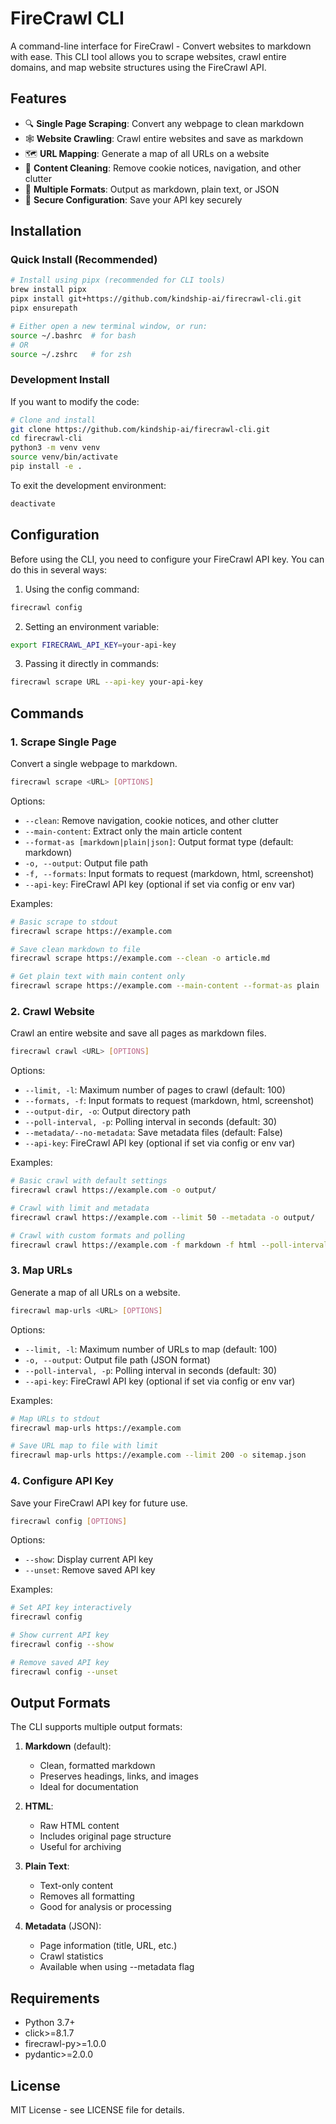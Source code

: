 # FireCrawl CLI

A command-line interface for FireCrawl - Convert websites to markdown with ease. This CLI tool allows you to scrape websites, crawl entire domains, and map website structures using the FireCrawl API.

## Features

- 🔍 **Single Page Scraping**: Convert any webpage to clean markdown
- 🕸️ **Website Crawling**: Crawl entire websites and save as markdown
- 🗺️ **URL Mapping**: Generate a map of all URLs on a website
- 🧹 **Content Cleaning**: Remove cookie notices, navigation, and other clutter
- 📄 **Multiple Formats**: Output as markdown, plain text, or JSON
- 🔐 **Secure Configuration**: Save your API key securely

## Installation

### Quick Install (Recommended)

```bash
# Install using pipx (recommended for CLI tools)
brew install pipx
pipx install git+https://github.com/kindship-ai/firecrawl-cli.git
pipx ensurepath

# Either open a new terminal window, or run:
source ~/.bashrc  # for bash
# OR
source ~/.zshrc   # for zsh
```

### Development Install

If you want to modify the code:

```bash
# Clone and install
git clone https://github.com/kindship-ai/firecrawl-cli.git
cd firecrawl-cli
python3 -m venv venv
source venv/bin/activate
pip install -e .
```

To exit the development environment:

```bash
deactivate
```

## Configuration

Before using the CLI, you need to configure your FireCrawl API key. You can do this in several ways:

1. Using the config command:

```bash
firecrawl config
```

2. Setting an environment variable:

```bash
export FIRECRAWL_API_KEY=your-api-key
```

3. Passing it directly in commands:

```bash
firecrawl scrape URL --api-key your-api-key
```

## Commands

### 1. Scrape Single Page

Convert a single webpage to markdown.

```bash
firecrawl scrape <URL> [OPTIONS]
```

Options:

- `--clean`: Remove navigation, cookie notices, and other clutter
- `--main-content`: Extract only the main article content
- `--format-as [markdown|plain|json]`: Output format type (default: markdown)
- `-o, --output`: Output file path
- `-f, --formats`: Input formats to request (markdown, html, screenshot)
- `--api-key`: FireCrawl API key (optional if set via config or env var)

Examples:

```bash
# Basic scrape to stdout
firecrawl scrape https://example.com

# Save clean markdown to file
firecrawl scrape https://example.com --clean -o article.md

# Get plain text with main content only
firecrawl scrape https://example.com --main-content --format-as plain
```

### 2. Crawl Website

Crawl an entire website and save all pages as markdown files.

```bash
firecrawl crawl <URL> [OPTIONS]
```

Options:

- `--limit, -l`: Maximum number of pages to crawl (default: 100)
- `--formats, -f`: Input formats to request (markdown, html, screenshot)
- `--output-dir, -o`: Output directory path
- `--poll-interval, -p`: Polling interval in seconds (default: 30)
- `--metadata/--no-metadata`: Save metadata files (default: False)
- `--api-key`: FireCrawl API key (optional if set via config or env var)

Examples:

```bash
# Basic crawl with default settings
firecrawl crawl https://example.com -o output/

# Crawl with limit and metadata
firecrawl crawl https://example.com --limit 50 --metadata -o output/

# Crawl with custom formats and polling
firecrawl crawl https://example.com -f markdown -f html --poll-interval 60 -o output/
```

### 3. Map URLs

Generate a map of all URLs on a website.

```bash
firecrawl map-urls <URL> [OPTIONS]
```

Options:

- `--limit, -l`: Maximum number of URLs to map (default: 100)
- `-o, --output`: Output file path (JSON format)
- `--poll-interval, -p`: Polling interval in seconds (default: 30)
- `--api-key`: FireCrawl API key (optional if set via config or env var)

Examples:

```bash
# Map URLs to stdout
firecrawl map-urls https://example.com

# Save URL map to file with limit
firecrawl map-urls https://example.com --limit 200 -o sitemap.json
```

### 4. Configure API Key

Save your FireCrawl API key for future use.

```bash
firecrawl config [OPTIONS]
```

Options:

- `--show`: Display current API key
- `--unset`: Remove saved API key

Examples:

```bash
# Set API key interactively
firecrawl config

# Show current API key
firecrawl config --show

# Remove saved API key
firecrawl config --unset
```

## Output Formats

The CLI supports multiple output formats:

1. **Markdown** (default):

   - Clean, formatted markdown
   - Preserves headings, links, and images
   - Ideal for documentation

2. **HTML**:

   - Raw HTML content
   - Includes original page structure
   - Useful for archiving

3. **Plain Text**:

   - Text-only content
   - Removes all formatting
   - Good for analysis or processing

4. **Metadata** (JSON):
   - Page information (title, URL, etc.)
   - Crawl statistics
   - Available when using --metadata flag

## Requirements

- Python 3.7+
- click>=8.1.7
- firecrawl-py>=1.0.0
- pydantic>=2.0.0

## License

MIT License - see LICENSE file for details.

